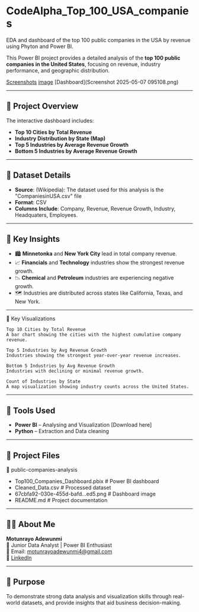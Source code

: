 # CodeAlpha_Top_100_USA_companies
EDA and dashboard of the top 100 public companies in the USA by revenue using Phyton and Power BI.

This Power BI project provides a detailed analysis of the **top 100 public companies in the United States**, focusing on revenue, industry performance, and geographic distribution.

[Screenshots](Dashboard.png)
  [image](Dashboard1.png) 
[Dashboard](Screenshot 2025-05-07 095108.png)


---

## 🧭 Project Overview

The interactive dashboard includes:
- **Top 10 Cities by Total Revenue**
- **Industry Distribution by State (Map)**
- **Top 5 Industries by Average Revenue Growth**
- **Bottom 5 Industries by Average Revenue Growth**

---

## 📁 Dataset Details

- **Source**: (Wikipedia): The dataset used for this analysis is the "CompaniesinUSA.csv" file 
- **Format**: CSV
- **Columns Include**: Company, Revenue, Revenue Growth, Industry, Headquaters, Employees.

---

## 🧠 Key Insights

- 🏙️ **Minnetonka** and **New York City** lead in total company revenue.
- 📈 **Financials** and **Technology** industries show the strongest revenue growth.
- 📉 **Chemical** and **Petroleum** industries are experiencing negative growth.
- 🗺️ Industries are distributed across states like California, Texas, and New York.

---------

📌 Key Visualizations

    Top 10 Cities by Total Revenue
    A bar chart showing the cities with the highest cumulative company revenue.

    Top 5 Industries by Avg Revenue Growth
    Industries showing the strongest year-over-year revenue increases.

    Bottom 5 Industries by Avg Revenue Growth
    Industries with declining or minimal revenue growth.

    Count of Industries by State
    A map visualization showing industry counts across the United States.

---

## 🧰 Tools Used

- **Power BI** – Analysing and Visualization [Download here]
- **Python** – Extraction and Data cleaning


---

## 📂 Project Files

📁 public-companies-analysis
* Top100_Companies_Dashboard.pbix # Power BI dashboard
* Cleaned_Data.csv # Processed dataset
* 67cbfa92-030e-455d-bafd...ed5.png # Dashboard image
*  README.md # Project documentation


---

## 👩‍💻 About Me

**Motunrayo Adewunmi**  
💼 Junior Data Analyst | Power BI Enthusiast  
📧 Email: motunrayoadewunmi4@gmail.com  
🔗 [LinkedIn](https://www.linkedin.com/in/motunrayo-moye-3a9014354.)

---

## 🌟 Purpose

To demonstrate strong data analysis and visualization skills through real-world datasets, and provide insights that aid business decision-making.
